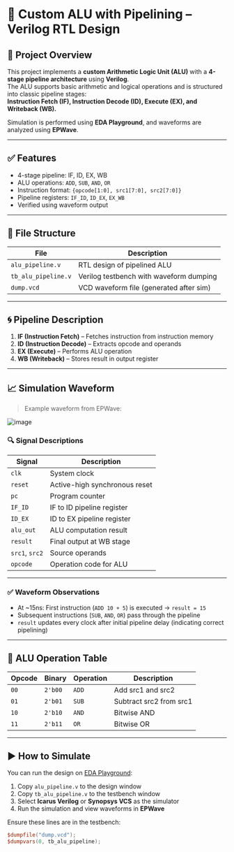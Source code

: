 # 🔧 Custom ALU with Pipelining – Verilog RTL Design

## 🧠 Project Overview

This project implements a **custom Arithmetic Logic Unit (ALU)** with a **4-stage pipeline architecture** using **Verilog**.  
The ALU supports basic arithmetic and logical operations and is structured into classic pipeline stages:  
**Instruction Fetch (IF), Instruction Decode (ID), Execute (EX), and Writeback (WB).**

Simulation is performed using **EDA Playground**, and waveforms are analyzed using **EPWave**.

---

## ✅ Features

- 4-stage pipeline: IF, ID, EX, WB  
- ALU operations: `ADD`, `SUB`, `AND`, `OR`  
- Instruction format: `{opcode[1:0], src1[7:0], src2[7:0]}`  
- Pipeline registers: `IF_ID`, `ID_EX`, `EX_WB`  
- Verified using waveform output

---

## 📁 File Structure

| File                 | Description                                |
|----------------------|--------------------------------------------|
| `alu_pipeline.v`     | RTL design of pipelined ALU                |
| `tb_alu_pipeline.v`  | Verilog testbench with waveform dumping    |
| `dump.vcd`           | VCD waveform file (generated after sim)    |

---

## 🌀 Pipeline Description

1. **IF (Instruction Fetch)** – Fetches instruction from instruction memory  
2. **ID (Instruction Decode)** – Extracts opcode and operands  
3. **EX (Execute)** – Performs ALU operation  
4. **WB (Writeback)** – Stores result in output register

---

## 📈 Simulation Waveform

> Example waveform from EPWave:

![image](https://github.com/user-attachments/assets/2610f34a-fdbd-4473-a85d-108423a3ac02)


### 🔍 Signal Descriptions

| Signal      | Description                        |
|-------------|------------------------------------|
| `clk`       | System clock                       |
| `reset`     | Active-high synchronous reset      |
| `pc`        | Program counter                    |
| `IF_ID`     | IF to ID pipeline register         |
| `ID_EX`     | ID to EX pipeline register         |
| `alu_out`   | ALU computation result             |
| `result`    | Final output at WB stage           |
| `src1`, `src2` | Source operands                 |
| `opcode`    | Operation code for ALU             |

---

### ✅ Waveform Observations

- At ~15ns: First instruction (`ADD 10 + 5`) is executed → `result = 15`
- Subsequent instructions (`SUB`, `AND`, `OR`) pass through the pipeline
- `result` updates every clock after initial pipeline delay (indicating correct pipelining)

---

## 🧮 ALU Operation Table

| Opcode | Binary   | Operation | Description        |
|--------|----------|-----------|--------------------|
| `00`   | `2'b00`  | `ADD`     | Add src1 and src2  |
| `01`   | `2'b01`  | `SUB`     | Subtract src2 from src1 |
| `10`   | `2'b10`  | `AND`     | Bitwise AND        |
| `11`   | `2'b11`  | `OR`      | Bitwise OR         |

---

## ▶️ How to Simulate

You can run the design on [EDA Playground](https://edaplayground.com):

1. Copy `alu_pipeline.v` to the design window  
2. Copy `tb_alu_pipeline.v` to the testbench window  
3. Select **Icarus Verilog** or **Synopsys VCS** as the simulator  
4. Run the simulation and view waveforms in **EPWave**

Ensure these lines are in the testbench:

```verilog
$dumpfile("dump.vcd");
$dumpvars(0, tb_alu_pipeline);
